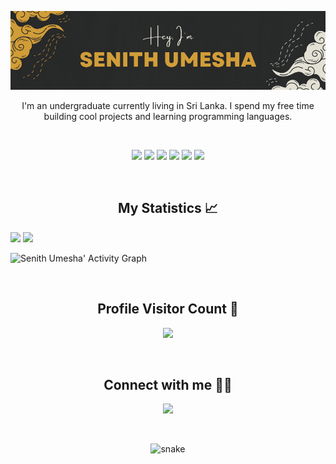<p align="center">
<img src="assets\banner.png" />
</p>

<p align="center">I'm an undergraduate currently living in Sri Lanka. I spend my free time building cool projects and learning programming languages.</p>

<br>

<p>
<div align="center">
  <img src="https://img.shields.io/badge/Java-ED8B00?style=for-the-badge&logo=java&logoColor=ED8B00&labelColor=282828">
  <img src="https://img.shields.io/badge/Flutter-02569B?style=for-the-badge&logo=flutter&logoColor=02569B&labelColor=282828">
  <img src="https://img.shields.io/badge/Kotlin-0095D5?&style=for-the-badge&logo=kotlin&logoColor=0095D5&labelColor=282828">
  <img src="https://img.shields.io/badge/firebase-ffca28?style=for-the-badge&logo=firebase&logoColor=ffca28&labelColor=282828">
  <img src="https://img.shields.io/badge/Android_Studio-3DDC84?style=for-the-badge&logo=android-studio&logoColor=3DDC84&labelColor=282828">
  <img src="https://img.shields.io/badge/VSCode-0078D4?style=for-the-badge&logo=visual%20studio%20code&logoColor=0078D4&labelColor=282828">
</div>
</p>

<br/>

<h2 align="center"><b>My Statistics 📈</b></h2>

<p align="left">
  <img width="49.5%" src="https://github-readme-stats.vercel.app/api?username=BlackEyedGhouL&show_icons=true&theme=gruvbox&hide_border=true" />
  <img width="49.5%" src="https://github-readme-streak-stats.herokuapp.com/?user=BlackEyedGhouL&theme=gruvbox&hide_border=true" />
  </a>
</p>

![Senith Umesha' Activity Graph](https://activity-graph.herokuapp.com/graph?username=BlackEyedGhouL&custom_title=Senith%20Umesha's%20Contribution%20Graph&theme=gruvbox&bg_color=282828&hide_border=true&line=d1a01f&point=c58545)

<br>
<h2 align="center"><b>Profile Visitor Count 👀</b></h2>

<p align="center" >   
  <img src="https://profile-counter.glitch.me/BlackEyedGhouL/count.svg" />
</p>

<br>
<h2 align="center"><b>Connect with me 🤝🏻</b></h2>

<div align="center">
	
[<img src="https://img.shields.io/badge/linkedin-%230077B5.svg?&style=for-the-badge&logo=linkedin&logoColor=0077B5&labelColor=282828" />](https://www.linkedin.com/in/senith-umesha/) 
	
</div>

<br>
<p align="center">
<img src="https://github.com/BlackEyedGhouL/BlackEyedGhouL/raw/output/github-contribution-grid-snake.svg" alt="snake"></center>
</p>
